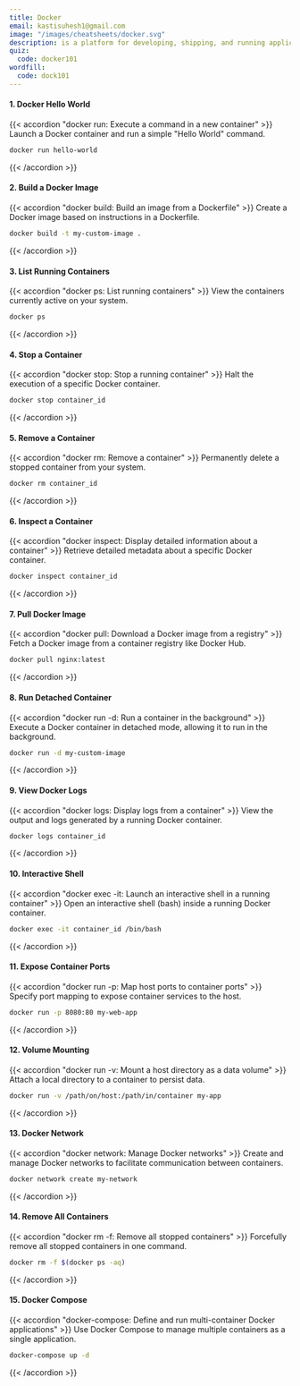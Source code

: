 ```yaml
---
title: Docker
email: kastisuhesh1@gmail.com
image: "/images/cheatsheets/docker.svg"
description: is a platform for developing, shipping, and running applications in containers, providing consistent environments across systems.
quiz:
  code: docker101
wordfill:
  code: dock101
---
```


#### 1. Docker Hello World
   {{< accordion "docker run: Execute a command in a new container" >}}
   Launch a Docker container and run a simple "Hello World" command.
   <br>
   ```bash
   docker run hello-world
   ```
   {{< /accordion >}}

#### 2. Build a Docker Image
   {{< accordion "docker build: Build an image from a Dockerfile" >}}
   Create a Docker image based on instructions in a Dockerfile.
   <br>
   ```bash
   docker build -t my-custom-image .
   ```
   {{< /accordion >}}

#### 3. List Running Containers
   {{< accordion "docker ps: List running containers" >}}
   View the containers currently active on your system.
   <br>
   ```bash
   docker ps
   ```
   {{< /accordion >}}

#### 4. Stop a Container
   {{< accordion "docker stop: Stop a running container" >}}
   Halt the execution of a specific Docker container.
   <br>
   ```bash
   docker stop container_id
   ```
   {{< /accordion >}}

#### 5. Remove a Container
   {{< accordion "docker rm: Remove a container" >}}
   Permanently delete a stopped container from your system.
   <br>
   ```bash
   docker rm container_id
   ```
   {{< /accordion >}}

#### 6. Inspect a Container
   {{< accordion "docker inspect: Display detailed information about a container" >}}
   Retrieve detailed metadata about a specific Docker container.
   <br>
   ```bash
   docker inspect container_id
   ```
   {{< /accordion >}}

#### 7. Pull Docker Image
   {{< accordion "docker pull: Download a Docker image from a registry" >}}
   Fetch a Docker image from a container registry like Docker Hub.
   <br>
   ```bash
   docker pull nginx:latest
   ```
   {{< /accordion >}}

#### 8. Run Detached Container
   {{< accordion "docker run -d: Run a container in the background" >}}
   Execute a Docker container in detached mode, allowing it to run in the background.
   <br>
   ```bash
   docker run -d my-custom-image
   ```
   {{< /accordion >}}

#### 9. View Docker Logs
   {{< accordion "docker logs: Display logs from a container" >}}
   View the output and logs generated by a running Docker container.
   <br>
   ```bash
   docker logs container_id
   ```
   {{< /accordion >}}

#### 10. Interactive Shell
   {{< accordion "docker exec -it: Launch an interactive shell in a running container" >}}
   Open an interactive shell (bash) inside a running Docker container.
   <br>
   ```bash
   docker exec -it container_id /bin/bash
   ```
   {{< /accordion >}}

#### 11. Expose Container Ports
   {{< accordion "docker run -p: Map host ports to container ports" >}}
   Specify port mapping to expose container services to the host.
   <br>
   ```bash
   docker run -p 8080:80 my-web-app
   ```
   {{< /accordion >}}

#### 12. Volume Mounting
   {{< accordion "docker run -v: Mount a host directory as a data volume" >}}
   Attach a local directory to a container to persist data.
   <br>
   ```bash
   docker run -v /path/on/host:/path/in/container my-app
   ```
   {{< /accordion >}}

#### 13. Docker Network
   {{< accordion "docker network: Manage Docker networks" >}}
   Create and manage Docker networks to facilitate communication between containers.
   <br>
   ```bash
   docker network create my-network
   ```
   {{< /accordion >}}

#### 14. Remove All Containers
   {{< accordion "docker rm -f: Remove all stopped containers" >}}
   Forcefully remove all stopped containers in one command.
   <br>
   ```bash
   docker rm -f $(docker ps -aq)
   ```
   {{< /accordion >}}

#### 15. Docker Compose
   {{< accordion "docker-compose: Define and run multi-container Docker applications" >}}
   Use Docker Compose to manage multiple containers as a single application.
   <br>
   ```bash
   docker-compose up -d
   ```
   {{< /accordion >}}

